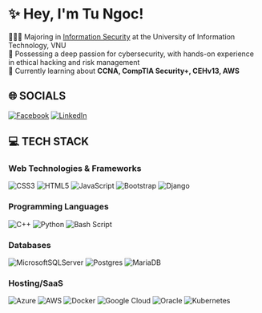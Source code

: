 # ✨ Hey, I'm Tu Ngoc!

👩🏻‍🎓 Majoring in [Information Security](https://inseclab.uit.edu.vn/) at the University of Information Technology, VNU <br/>
💭 Possessing a deep passion for cybersecurity, with hands-on experience in ethical hacking and risk management <br/>
🌱 Currently learning about **CCNA, CompTIA Security+, CEHv13, AWS** <br/>

## 🌐 SOCIALS
[![Facebook](https://img.shields.io/badge/Facebook-%231877F2.svg?logo=Facebook&logoColor=white)](https://facebook.com/tungoc.0202) [![LinkedIn](https://img.shields.io/badge/LinkedIn-%230077B5.svg?logo=linkedin&logoColor=white)](https://linkedin.com/in/nguyentungoc) 

## 💻 TECH STACK
<!-- ![](https://github-readme-stats.vercel.app/api/top-langs/?username=tungoc132&theme=catppuccin_latte&hide_border=false&include_all_commits=true&count_private=false&layout=compact)<br/> -->

### Web Technologies & Frameworks
![CSS3](https://img.shields.io/badge/css3-%231572B6.svg?style=flat&logo=css3&logoColor=white) ![HTML5](https://img.shields.io/badge/html5-%23E34F26.svg?style=flat&logo=html5&logoColor=white) ![JavaScript](https://img.shields.io/badge/javascript-%23323330.svg?style=flat&logo=javascript&logoColor=%23F7DF1E) ![Bootstrap](https://img.shields.io/badge/bootstrap-%238511FA.svg?style=flat&logo=bootstrap&logoColor=white) ![Django](https://img.shields.io/badge/django-%23092E20.svg?style=flat&logo=django&logoColor=white)
<br/>

### Programming Languages
![C++](https://img.shields.io/badge/c++-%2300599C.svg?style=flat&logo=c%2B%2B&logoColor=white) ![Python](https://img.shields.io/badge/python-3670A0?style=flat&logo=python&logoColor=ffdd54) ![Bash Script](https://img.shields.io/badge/bash_script-%23121011.svg?style=flat&logo=gnu-bash&logoColor=white)

### Databases
![MicrosoftSQLServer](https://img.shields.io/badge/Microsoft%20SQL%20Server-CC2927?style=flat&logo=microsoft%20sql%20server&logoColor=white) ![Postgres](https://img.shields.io/badge/postgres-%23316192.svg?style=flat&logo=postgresql&logoColor=white) ![MariaDB](https://img.shields.io/badge/MariaDB-003545?style=flat&logo=mariadb&logoColor=white)
<br/>

### Hosting/SaaS
![Azure](https://img.shields.io/badge/azure-%230072C6.svg?style=flat&logo=atlasos&logoColor=white) ![AWS](https://img.shields.io/badge/AWS-%23FF9900.svg?style=flat&logo=amazonwebservices&logoColor=white) ![Docker](https://img.shields.io/badge/docker-%230db7ed.svg?style=flat&logo=docker&logoColor=white) ![Google Cloud](https://img.shields.io/badge/GoogleCloud-%234285F4.svg?style=flat&logo=google-cloud&logoColor=white) ![Oracle](https://img.shields.io/badge/Oracle-F80000?style=flat&logo=oracle&logoColor=white) ![Kubernetes](https://img.shields.io/badge/kubernetes-%23326ce5.svg?style=flat&logo=kubernetes&logoColor=white)
<br/>
